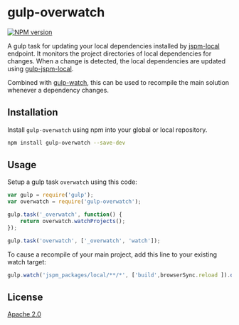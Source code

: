 gulp-overwatch
===
[![NPM version][npm-image]][npm-url]

A gulp task for updating your local dependencies installed by [jspm-local](https://github.com/Netatwork-de/jspm-local) endpoint.
It monitors the project directories of local dependencies for changes. When a change is detected, the local dependencies are updated using [gulp-jspm-local](https://github.com/Netatwork-de/gulp-jspm-local).

Combined with [gulp-watch](https://www.npmjs.com/package/gulp-watch), this can be used to recompile the main solution whenever a dependency changes.

## Installation

Install `gulp-overwatch` using npm into your global or local repository.

```bash
npm install gulp-overwatch --save-dev
```
## Usage

Setup a gulp task `overwatch` using this code:

```js
var gulp = require('gulp');
var overwatch = require('gulp-overwatch');

gulp.task('_overwatch', function() {
	return overwatch.watchProjects();
});

gulp.task('overwatch', ['_overwatch', 'watch']);
```

To cause a recompile of your main project, add this line to your existing watch target:
```js
gulp.watch('jspm_packages/local/**/*', ['build',browserSync.reload ]).on('change', reportChange);
```

## License

[Apache 2.0](/LICENSE)

[npm-url]: https://npmjs.org/package/gulp-overwatch
[npm-image]: http://img.shields.io/npm/v/gulp-overwatch.svg
